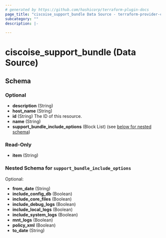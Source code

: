 ```yaml
---
# generated by https://github.com/hashicorp/terraform-plugin-docs
page_title: "ciscoise_support_bundle Data Source - terraform-provider-ciscoise"
subcategory: ""
description: |-
  
---
```


# ciscoise_support_bundle (Data Source)





<!-- schema generated by tfplugindocs -->
## Schema

### Optional

- **description** (String)
- **host_name** (String)
- **id** (String) The ID of this resource.
- **name** (String)
- **support_bundle_include_options** (Block List) (see [below for nested schema](#nestedblock--support_bundle_include_options))

### Read-Only

- **item** (String)

<a id="nestedblock--support_bundle_include_options"></a>
### Nested Schema for `support_bundle_include_options`

Optional:

- **from_date** (String)
- **include_config_db** (Boolean)
- **include_core_files** (Boolean)
- **include_debug_logs** (Boolean)
- **include_local_logs** (Boolean)
- **include_system_logs** (Boolean)
- **mnt_logs** (Boolean)
- **policy_xml** (Boolean)
- **to_date** (String)



